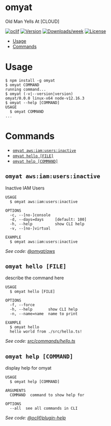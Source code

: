 omyat
=====

Old Man Yells At [CLOUD]

[![oclif](https://img.shields.io/badge/cli-oclif-brightgreen.svg)](https://oclif.io)
[![Version](https://img.shields.io/npm/v/omyat.svg)](https://npmjs.org/package/omyat)
[![Downloads/week](https://img.shields.io/npm/dw/omyat.svg)](https://npmjs.org/package/omyat)
[![License](https://img.shields.io/npm/l/omyat.svg)](https://github.com/omyat/cli/blob/master/package.json)

<!-- toc -->
* [Usage](#usage)
* [Commands](#commands)
<!-- tocstop -->
# Usage
<!-- usage -->
```sh-session
$ npm install -g omyat
$ omyat COMMAND
running command...
$ omyat (-v|--version|version)
omyat/0.0.0 linux-x64 node-v12.16.3
$ omyat --help [COMMAND]
USAGE
  $ omyat COMMAND
...
```
<!-- usagestop -->
# Commands
<!-- commands -->
* [`omyat aws:iam:users:inactive`](#omyat-awsiamusersinactive)
* [`omyat hello [FILE]`](#omyat-hello-file)
* [`omyat help [COMMAND]`](#omyat-help-command)

## `omyat aws:iam:users:inactive`

Inactive IAM Users

```
USAGE
  $ omyat aws:iam:users:inactive

OPTIONS
  -c, --[no-]console
  -d, --days=days     [default: 100]
  -h, --help          show CLI help
  -v, --[no-]virtual

EXAMPLE
  $ omyat aws:iam:users:inactive
```

_See code: [@omyat/aws](https://github.com/omyat/aws/blob/v0.0.1/src/commands/aws/iam/users/inactive.ts)_

## `omyat hello [FILE]`

describe the command here

```
USAGE
  $ omyat hello [FILE]

OPTIONS
  -f, --force
  -h, --help       show CLI help
  -n, --name=name  name to print

EXAMPLE
  $ omyat hello
  hello world from ./src/hello.ts!
```

_See code: [src/commands/hello.ts](https://github.com/omyat/cli/blob/v0.0.0/src/commands/hello.ts)_

## `omyat help [COMMAND]`

display help for omyat

```
USAGE
  $ omyat help [COMMAND]

ARGUMENTS
  COMMAND  command to show help for

OPTIONS
  --all  see all commands in CLI
```

_See code: [@oclif/plugin-help](https://github.com/oclif/plugin-help/blob/v3.1.0/src/commands/help.ts)_
<!-- commandsstop -->
